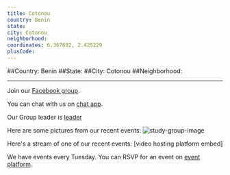 ```yaml
---
title: Cotonou
country: Benin
state: 
city: Cotonou
neighborhood: 
coordinates: 6.367682, 2.425229
plusCode:
---
```


##Country: Benin
##State: 
##City: Cotonou
##Neighborhood: 
*****
Join our [Facebook group](https://www.facebook.com/groups/free.code.camp.cotonou).

You can chat with us on [chat app]().

Our Group leader is [leader]()

Here are some pictures from our recent events:
![study-group-image]()

Here's a stream of one of our recent events:
[video hosting platform embed]

We have events every Tuesday. You can RSVP for an event on [event platform]().
